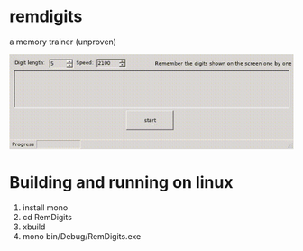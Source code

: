 # remdigits
a memory trainer (unproven)

![demo](RemDigits/demo.gif)

# Building and running on linux
1. install mono
2. cd RemDigits
3. xbuild
4. mono bin/Debug/RemDigits.exe
